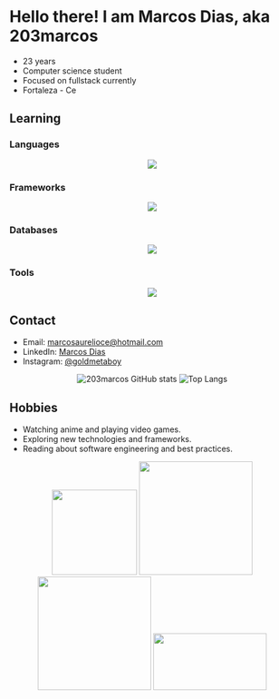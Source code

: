 # Hello there! I am Marcos Dias, aka 203marcos

- 23 years
- Computer science student
- Focused on fullstack currently
- Fortaleza - Ce


## Learning

### Languages
<p align="center">
  <a href="https://skillicons.dev">
    <img src="https://skillicons.dev/icons?i=java,js,py,c,css,html,elixir" />
  </a>
</p>

### Frameworks
<p align="center">
  <a href="https://skillicons.dev">
    <img src="https://skillicons.dev/icons?i=react,express" />
  </a>
</p>

### Databases
<p align="center">
  <a href="https://skillicons.dev">
    <img src="https://skillicons.dev/icons?i=postgres,mysql" />
  </a>
</p>

### Tools
<p align="center">
  <a href="https://skillicons.dev">
    <img src="https://skillicons.dev/icons?i=vscode,github,heroku,vercel" />
  </a>
</p>

## Contact

- Email: marcosaurelioce@hotmail.com
- LinkedIn: [Marcos Dias](https://www.linkedin.com/in/marcosaadias/)
- Instagram: [@goldmetaboy](https://www.instagram.com/goldmetaboy/)

<p align="center">
  <img src="https://github-readme-stats.vercel.app/api?username=203marcos&show_icons=true&theme=white" alt="203marcos GitHub stats">
  <img src="https://github-readme-stats.vercel.app/api/top-langs/?username=203marcos&layout=compact" alt="Top Langs">
</p>



## Hobbies

- Watching anime and playing video games.
- Exploring new technologies and frameworks.
- Reading about software engineering and best practices.

<div align="center">
  <img src="https://media.tenor.com/ATGRQ30vEiQAAAAi/yuzuko-yuyushiki.gif" width="150">
  <img src="https://media1.tenor.com/m/yiaAYqLlJfoAAAAd/software-engineer-develop.gif" width="200">
  <img src="https://media1.tenor.com/m/3yNUtUfO_mgAAAAC/cats-anime.gif" width="200">
  <img src="https://media1.tenor.com/m/SEVhQzGoyksAAAAd/fbi-anime.gif" width="200" height="100">
</div>
